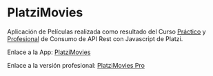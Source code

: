 # PlatziMovies
Aplicación de Películas realizada como resultado del Curso [Práctico](https://platzi.com/cursos/api-practico/) y [Profesional](https://platzi.com/cursos/api-profesional/) de Consumo de API Rest con Javascript de Platzi.

Enlace a la App: [PlatziMovies](https://v-miguel-v.github.io/PlatziMovies/)

Enlace a la versión profesional: [PlatziMovies Pro](https://v-miguel-v.github.io/PlatziMovies/Profesional%20Edition/)
